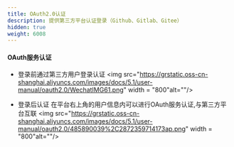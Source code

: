 ```yaml
---
title: OAuth2.0认证
description: 提供第三方平台认证登录（Github、Gitlab、Gitee）
hidden: true
weight: 6008
---
```

#### OAuth服务认证
- 登录前通过第三方用户登录认证
<img src="https://grstatic.oss-cn-shanghai.aliyuncs.com/images/docs/5.1/user-manual/oauth2.0/WechatIMG61.png" width = "800"alt=""/>

- 登录后认证
在平台右上角的用户信息内可以进行OAuth服务认证,与第三方平台互联
<img src="https://grstatic.oss-cn-shanghai.aliyuncs.com/images/docs/5.1/user-manual/oauth2.0/485890039%2C2872359714173ap.png" width = "800"alt=""/>




